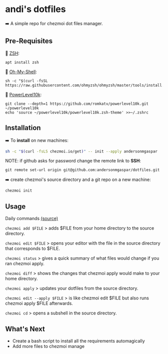 # andi's dotfiles
:arrow_right: A simple repo for chezmoi dot files manager.

## Pre-Requisites

:link: [ZSH](https://github.com/ohmyzsh/ohmyzsh/wiki/Installing-ZSH):
```
apt install zsh
``` 
:link: [Oh-My-Shell](https://github.com/ohmyzsh/ohmyzsh):
```
sh -c "$(curl -fsSL https://raw.githubusercontent.com/ohmyzsh/ohmyzsh/master/tools/install.sh)"
```
:link: [PowerLevel10k](https://github.com/romkatv/powerlevel10k):
```
git clone --depth=1 https://github.com/romkatv/powerlevel10k.git ~/powerlevel10k
echo 'source ~/powerlevel10k/powerlevel10k.zsh-theme' >>~/.zshrc
``` 


## Installation

:arrow_right: To **install** on new machines:
```bash
sh -c "$(curl -fsLS chezmoi.io/get)" -- init --apply andersonmgaspar
```

NOTE: if github asks for password change the remote link to **SSH**:
```
git remote set-url origin git@github.com:andersonmgaspar/dotfiles.git
```

:arrow_right: create chezmoi's source directory and a git repo on a new machine:
```bash
chezmoi init
```

## Usage
Daily commands [(source)](https://www.chezmoi.io/user-guide/command-overview/)

`chezmoi add $FILE` > adds $FILE from your home directory to the source directory.

`chezmoi edit $FILE` > opens your editor with the file in the source directory that corresponds to $FILE.

`chezmoi status` > gives a quick summary of what files would change if you ran chezmoi apply.

`chezmoi diff` > shows the changes that chezmoi apply would make to your home directory.

`chezmoi apply` > updates your dotfiles from the source directory.

`chezmoi edit --apply $FILE` > is like chezmoi edit $FILE but also runs chezmoi apply $FILE afterwards.

`chezmoi cd` > opens a subshell in the source directory.


## What's Next

- Create a bash script to install all the requirements automagically
- Add more files to chezmoi manage


